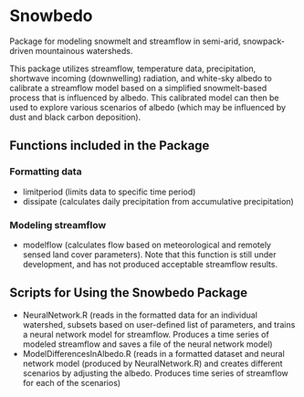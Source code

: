 # Snowbedo
Package for modeling snowmelt and streamflow in semi-arid, snowpack-driven mountainous watersheds.

This package utilizes  streamflow, temperature data, precipitation, shortwave incoming (downwelling) radiation, and white-sky albedo 
to calibrate a streamflow model based on a simplified snowmelt-based process that is influenced by albedo. This calibrated model can 
then be used to explore various scenarios of albedo (which may be influenced by dust and black carbon deposition).


## Functions included in the Package
### Formatting data
- limitperiod (limits data to specific time period)
- dissipate (calculates daily precipitation from accumulative precipitation)

### Modeling streamflow
- modelflow (calculates flow based on meteorological and remotely sensed land cover parameters). Note that this function is still under development, and has not produced acceptable streamflow results.


## Scripts for Using the Snowbedo Package
- NeuralNetwork.R (reads in the formatted data for an individual watershed, subsets based on user-defined list of parameters, and trains a neural network model for streamflow. Produces a time series of modeled streamflow and saves a file of the neural network model)
- ModelDifferencesInAlbedo.R (reads in a formatted dataset and neural network model (produced by NeuralNetwork.R) and creates different scenarios by adjusting the albedo. Produces time series of streamflow for each of the scenarios)
